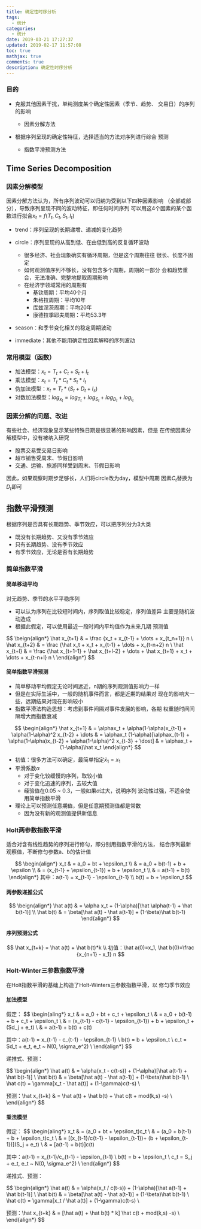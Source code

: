 ```yaml
---
title: 确定性时序分析
tags:
  - 统计
categories:
  - 统计
date: 2019-03-21 17:27:37
updated: 2019-02-17 11:57:08
toc: true
mathjax: true
comments: true
description: 确定性时序分析
---
```


###	目的

-	克服其他因素干扰，单纯测度某个确定性因素（季节、趋势、
	交易日）的序列的影响
	-	因素分解方法

-	根据序列呈现的确定性特征，选择适当的方法对序列进行综合
	预测
	-	指数平滑预测方法

##	Time Series Decomposition

###	因素分解模型

因素分解方法认为，所有序列波动可以归纳为受到以下四种因素影响
（全部或部分），导致序列呈现不同的波动特征，即任何时间序列
可以用这4个因素的某个函数进行拟合$x_t = f(T_t, C_t, S_t, I_t)$

-	trend：序列呈现的长期递增、递减的变化趋势

-	circle：序列呈现的从高到低、在由低到高的反复循环波动
	-	很多经济、社会现象确实有循环周期，但是这个周期往往
		很长、长度不固定
	-	如何观测值序列不够长，没有包含多个周期，周期的一部分
		会和趋势重合，无法准确、完整地提取周期影响
	-	在经济学领域常用的周期有
		-	基钦周期：平均40个月
		-	朱格拉周期：平均10年
		-	库兹涅茨周期：平均20年
		-	康德拉季耶夫周期：平均53.3年

-	season：和季节变化相关的稳定周期波动

-	immediate：其他不能用确定性因素解释的序列波动

###	常用模型（函数）

-	加法模型：$x_t = T_t + C_t + S_t + I_t$
-	乘法模型：$x_t = T_t * C_t * S_t * I_t$
-	伪加法模型：$x_t = T_t * (S_t + D_t + I_s)$
-	对数加法模型：$log_{x_t} = log_{T_t} + log_{S_t} + log_{D_t} + log_{I_t}$

###	因素分解的问题、改进

有些社会、经济现象显示某些特殊日期是很显著的影响因素，但是
在传统因素分解模型中，没有被纳入研究

-	股票交易受交易日影响
-	超市销售受周末、节假日影响
-	交通、运输、旅游同样受到周末、节假日影响

因此，如果观察时期步足够长，人们将circle改为day，模型中周期
因素$C_t$替换为$D_t$即可

##	指数平滑预测

根据序列是否具有长期趋势、季节效应，可以把序列分为3大类

-	既没有长期趋势、又没有季节效应
-	只有长期趋势、没有季节效应
-	有季节效应，无论是否有长期趋势

###	简单指数平滑

####	简单移动平均

对无趋势、季节的水平平稳序列

-	可以认为序列在比较短时间内，序列取值比较稳定，序列值差异
	主要是随机波动造成
-	根据此假定，可以使用最近一段时间内平均值作为未来几期
	预测值

$$
\beign{align*}
\hat x_{t+1} & = \frac {x_t + x_{t-1} + \dots + x_{t_n+1}} n \\
\hat x_{t+2} & = \frac {\hat x_t + x_t + x_{t-1} + \dots + x_{t-n+2} n \\
\hat x_{t+l} & = \frac {\hat x_{t+1-1} + \hat x_{t+l-2} + \dots +
	\hat x_{t+1} + x_t + \dots + x_{t-n+l} n \\
\end{align*}
$$

####	简单指数平滑预测

-	简单移动平均假定无论时间远近，n期的序列观测值影响力一样
-	但是在实际生活中，一般的随机事件而言，都是近期的结果对
	现在的影响大一些，远期结果对现在影响较小
-	指数平滑法构造思想：考虑到事件间隔对事件发展的影响，各期
	权重随时间间隔增大而指数衰减

$$
\begin{align*}
\hat x_{t+1} & = \alphax_t + \alpha(1-\alpha)x_{t-1} +
	\alpha(1-\alpha)^2 x_{t-2} + \dots
& = \alphax_t (1-\alpha)[\alphax_{t-1} + \alpha(1-\alpha)x_{t-2} +
	\alpha(1-\alpha)^2 x_{t-3} + \dost]
& = \alphax_t + (1-\alpha)\hat x_t
\end{align*}
$$

-	初值：很多方法可以确定，最简单指定$\hat x_1 = x_1$
-	平滑系数$\alpha$
	-	对于变化较缓慢的序列，取较小值
	-	对于变化迅速的序列，去较大值
	-	经验值在0.05 ~ 0.3，一般如果$\alpha$过大，说明序列
		波动性过强，不适合使用简单指数平滑
-	理论上可以预测任意期值，但是任意期预测值都是常数
	-	因为没有新的观测值提供新信息

###	Holt两参数指数平滑

适合对含有线性趋势的序列进行修匀，即分别用指数平滑的方法，
结合序列最新观察值，不断修匀参数a、b的估计值

$$
\begin{align*}
x_t & = a_0 + bt + \epsilon_t \\
& = a_0 + b(t-1) + b + \epsilon \\
& = (x_{t-1} + \epsilon_{t-1}) + b + \epsilon_t \\
& = a(t-1) + b(t)
\end{align*}
其中：a(t-1) = x_{t-1} - \epsilon_{t-1} \\
b(t) = b + \epsilon_t
$$

####	两参数递推公式

$$
\beign{align*}
\hat a(t) & = \alpha x_t + (1-\alpha)[\hat \alpha(t-1) + \hat b(t-1)] \\
\hat b(t) & = \beta[\hat a(t) - \hat a(t-1)] + (1-\beta)\hat b(t-1)
\end{align*}
$$

####	序列预测公式

$$
\hat x_{t+k} = \hat a(t) + \hat b(t)*k \\
初值：\hat a(0)=x_1, \hat b(0)=\frac {x_{n+1} - x_1} n
$$


###	Holt-Winter三参数指数平滑

在Holt指数平滑的基础上构造了Holt-Winters三参数指数平滑，以
修匀季节效应

####	加法模型

假定：
$$
\begin{aling*}
x_t & = a_0 + bt + c_t + \epsilon_t \\
& = a_0 + b(t-1) + b + c_t + \epsilon_t \\
& = (x_{t-1} - c{t-1} - \epsilon_{t-1}) + b +
	\epsilon_t + (Sd_j + e_t) \\
& = a(t-1) + b(t) + c(t)

其中：a(t-1) = x_{t-1} - c_{t-1} - \epsilon_{t-1} \\
b(t) = b + \epsilon_t \\
c_t = Sd_t + e_t, e_t ~ N(0, \sigma_e^2) \\
\end{align*}
$$

递推式、预测：

$$
\begin{align*}
\hat a(t) & = \alpha(x_t - c(t-s)) +
	(1-\alpha)[\hat a(t-1) + \hat b(t-1)] \\
\hat b(t) & = \beta[\hat a(t) - \hat a(t-1)] +
	(1-\beta)\hat b(t-1) \\
\hat c(t) = \gamma[x_t - \hat a(t)] + (1-\gamma)c(t-s) \\

预测：\hat x_{t+k} & = \hat a(t) + \hat b(t) +
	\hat c(t + mod(k,s) -s) \\
\end{align*}
$$


####	乘法模型

假定：
$$
\begin{aling*}
x_t & = (a_0 + bt + \epsilon_t)c_t \\
& = (a_0 + b(t-1) + b + \epsilon_t)c_t \\
& = [(x_{t-1}/c{t-1} - \epsilon_{t-1})+
	(b + \epsilon_{t-1})](S_j + e_t) \\
& = [a(t-1) + b(t)]c(t)

其中：a(t-1) = x_{t-1}/c_{t-1} - \epsilon_{t-1} \\
b(t) = b + \epsilon_t \\
c_t = S_j + e_t, e_t ~ N(0, \sigma_e^2) \\
\end{align*}
$$

递推式、预测：

$$
\begin{align*}
\hat a(t) & = \alpha(x_t / c(t-s)) +
	(1-\alpha)[\hat a(t-1) + \hat b(t-1)] \\
\hat b(t) & = \beta[\hat a(t) - \hat a(t-1)] +
	(1-\beta)\hat b(t-1) \\
\hat c(t) = \gamma[x_t / \hat a(t)] + (1-\gamma)c(t-s) \\

预测：\hat x_{t+k} & = [\hat a(t) + \hat b(t) * k]
	\hat c(t + mod(k,s) -s) \\
\end{align*}
$$

